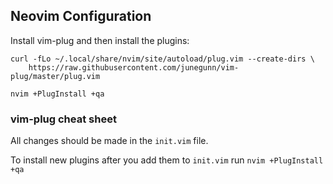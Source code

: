 ## Neovim Configuration

Install vim-plug and then install the plugins:

```
curl -fLo ~/.local/share/nvim/site/autoload/plug.vim --create-dirs \
    https://raw.githubusercontent.com/junegunn/vim-plug/master/plug.vim

nvim +PlugInstall +qa
```

### vim-plug cheat sheet

All changes should be made in the `init.vim` file.

To install new plugins after you add them to `init.vim` run `nvim +PlugInstall +qa`
